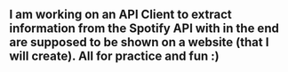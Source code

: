 ## I am working on an API Client to extract information from the Spotify API with in the end are supposed to be shown on a website (that I will create). All for practice and fun :) 